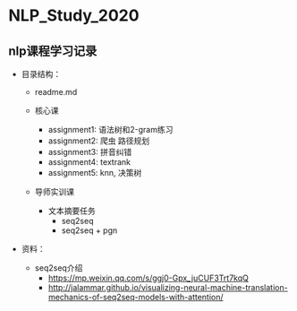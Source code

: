 # NLP\_Study\_2020

## nlp课程学习记录

+ 目录结构：
	+ readme.md
	+ 核心课
		+ assignment1: 语法树和2-gram练习
		+ assignment2: 爬虫 路径规划
		+ assignment3: 拼音纠错
		+ assignment4: textrank
		+ assignment5: knn, 决策树

	+ 导师实训课
		+ 文本摘要任务
			+ seq2seq
			+ seq2seq + pgn  


+ 资料：
	+ seq2seq介绍
		+  https://mp.weixin.qq.com/s/ggj0-Gpx_juCUF3Trt7kqQ
		+  http://jalammar.github.io/visualizing-neural-machine-translation-mechanics-of-seq2seq-models-with-attention/